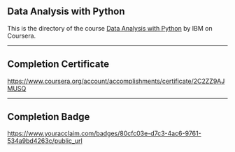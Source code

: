 ## Data Analysis with Python

This is the directory of the course [Data Analysis with Python](https://www.coursera.org/learn/data-analysis-with-python) by IBM on Coursera.

---

## Completion Certificate 
https://www.coursera.org/account/accomplishments/certificate/2C2ZZ9AJMUSQ

---

## Completion Badge
https://www.youracclaim.com/badges/80cfc03e-d7c3-4ac6-9761-534a9bd4263c/public_url

